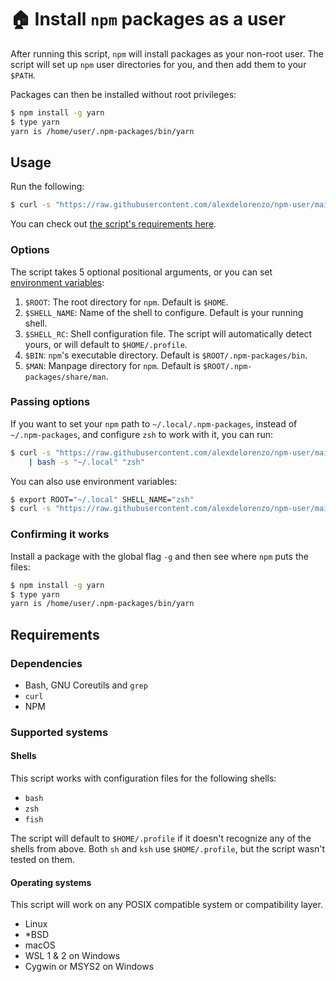 # 🏠 Install `npm` packages as a user
After running this script, `npm` will install packages as your non-root user. The script will set up `npm` user directories for you, and then add them to your `$PATH`.

Packages can then be installed without root privileges:
```bash
$ npm install -g yarn
$ type yarn
yarn is /home/user/.npm-packages/bin/yarn
```

## Usage
Run the following:
```bash
$ curl -s "https://raw.githubusercontent.com/alexdelorenzo/npm-user/main/npm-user.sh" | bash
```

You can check out [the script's requirements here](#requirements).

### Options
The script takes 5 optional positional arguments, or you can set [environment variables](https://en.wikipedia.org/wiki/Environment_variable):
  1. `$ROOT`: The root directory for `npm`. Default is `$HOME`.
  2. `$SHELL_NAME`: Name of the shell to configure. Default is your running shell.
  3. `$SHELL_RC`: Shell configuration file. The script will automatically detect yours, or will default to `$HOME/.profile`.
  4. `$BIN`: `npm`'s executable directory. Default is `$ROOT/.npm-packages/bin`.
  5. `$MAN`: Manpage directory for `npm`. Default is `$ROOT/.npm-packages/share/man`.

### Passing options
If you want to set your `npm` path to `~/.local/.npm-packages`, instead of `~/.npm-packages`, and configure `zsh` to work with it, you can run:
```bash
$ curl -s "https://raw.githubusercontent.com/alexdelorenzo/npm-user/main/npm-user.sh" \
    | bash -s "~/.local" "zsh"
```

You can also use environment variables:
```bash
$ export ROOT="~/.local" SHELL_NAME="zsh"
$ curl -s "https://raw.githubusercontent.com/alexdelorenzo/npm-user/main/npm-user.sh" | bash
```

### Confirming it works
Install a package with the global flag `-g` and then see where `npm` puts the files:
```bash
$ npm install -g yarn
$ type yarn
yarn is /home/user/.npm-packages/bin/yarn
```

## Requirements
### Dependencies

- Bash, GNU Coreutils and `grep`
- `curl`
- NPM

### Supported systems
#### Shells
This script works with configuration files for the following shells:
 - `bash`
 - `zsh`
 - `fish`

The script will default to `$HOME/.profile` if it doesn't recognize any of the shells from above. Both `sh` and `ksh` use `$HOME/.profile`, but the script wasn't tested on them.

#### Operating systems
This script will work on any POSIX compatible system or compatibility layer.

 - Linux
 - \*BSD
 - macOS
 - WSL 1 & 2 on Windows
 - Cygwin or MSYS2 on Windows
